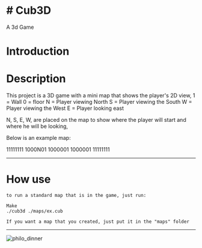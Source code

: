 # # Cub3D

A 3d Game

# Introduction 


# Description

This project is a 3D game with a mini map that shows the player's 2D view,
1 = Wall
0 = floor
N = Player viewing North
S = Player viewing the South
W = Player viewing the West
E = Player looking east

N, S, E, W, are placed on the map to show where the player will start and where he will be looking,

Below is an example map:

11111111
1000N01
1000001
1000001
11111111
______
# How use

```
to run a standard map that is in the game, just run:

Make
./cub3d ./maps/ex.cub

If you want a map that you created, just put it in the "maps" folder
```
______

![philo_dinner](dinner_philo.png)
